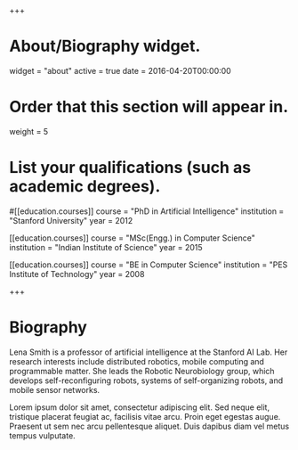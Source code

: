 +++
# About/Biography widget.
widget = "about"
active = true
date = 2016-04-20T00:00:00

# Order that this section will appear in.
weight = 5


# List your qualifications (such as academic degrees).
#[[education.courses]]
  course = "PhD in Artificial Intelligence"
  institution = "Stanford University"
  year = 2012

[[education.courses]]
  course = "MSc(Engg.) in Computer Science"
  institution = "Indian Institute of Science"
  year = 2015

[[education.courses]]
  course = "BE in Computer Science"
  institution = "PES Institute of Technology"
  year = 2008
 
+++

# Biography

Lena Smith is a professor of artificial intelligence at the Stanford AI Lab. Her research interests include distributed robotics, mobile computing and programmable matter. She leads the Robotic Neurobiology group, which develops self-reconfiguring robots, systems of self-organizing robots, and mobile sensor networks.

Lorem ipsum dolor sit amet, consectetur adipiscing elit. Sed neque elit, tristique placerat feugiat ac, facilisis vitae arcu. Proin eget egestas augue. Praesent ut sem nec arcu pellentesque aliquet. Duis dapibus diam vel metus tempus vulputate. 
